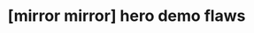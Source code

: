 ---
layout: default
category: bts
tags: [" vive"," Unity"]
video: "https://player.vimeo.com/video/359557325?badge=0&amp;autopause=0&amp;player_id=0&amp;app_id=72231"
title: "[mirror mirror] hero demo flaws"
thumbnail: "https://i.vimeocdn.com/video/813480809_295x166.jpg?r=pad"
---
